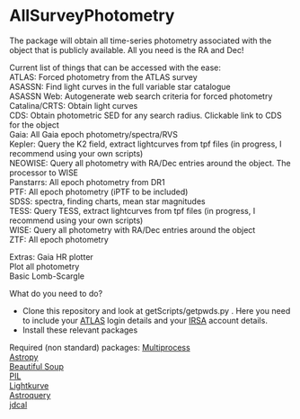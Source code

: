 # AllSurveyPhotometry
The package will obtain all time-series photometry associated with the object that is publicly available. All you need is the RA and Dec!

  
Current list of things that can be accessed with the ease:  
ATLAS: Forced photometry from the ATLAS survey  
ASASSN: Find light curves in the full variable star catalogue  
ASASSN Web: Autogenerate web search criteria for forced photometry  
Catalina/CRTS: Obtain light curves  
CDS: Obtain photometric SED for any search radius. Clickable link to CDS for the object  
Gaia: All Gaia epoch photometry/spectra/RVS  
Kepler: Query the K2 field, extract lightcurves from tpf files (in progress, I recommend using your own scripts)  
NEOWISE: Query all photometry with RA/Dec entries around the object. The processor to WISE  
Panstarrs: All epoch photometry from DR1  
PTF: All epoch photometry (iPTF to be included)  
SDSS: spectra, finding charts, mean star magnitudes  
TESS: Query TESS, extract lightcurves from tpf files (in progress, I recommend using your own scripts)  
WISE: Query all photometry with RA/Dec entries around the object  
ZTF: All epoch photometry  


Extras:
Gaia HR plotter  
Plot all photometry  
Basic Lomb-Scargle  





What do you need to do?
- Clone this repository and look at getScripts/getpwds.py  . Here you need to include your [ATLAS](https://fallingstar-data.com/forcedphot/) login details and your [IRSA](https://irsa.ipac.caltech.edu/Missions/ztf.html) account details.
- Install these relevant packages 
 

Required (non standard) packages:
[Multiprocess](https://pypi.org/project/multiprocess/)  
[Astropy](https://docs.astropy.org/en/stable/install.html)  
[Beautiful Soup](https://pypi.org/project/beautifulsoup4/)  
[PIL](https://pypi.org/project/Pillow/)  
[Lightkurve](https://docs.lightkurve.org/about/install.html)  
[Astroquery](https://astroquery.readthedocs.io/en/latest/)  
[jdcal](https://pypi.org/project/jdcal/)  
